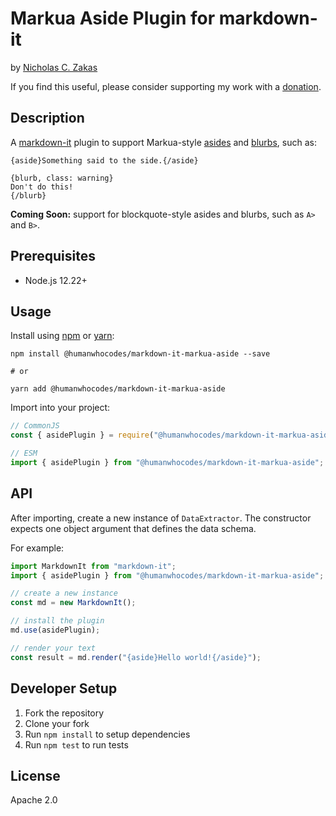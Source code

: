 # Markua Aside Plugin for markdown-it

by [Nicholas C. Zakas](https://humanwhocodes.com)

If you find this useful, please consider supporting my work with a [donation](https://humanwhocodes.com/donate).

## Description

A [markdown-it](https://github.com/markdown-it/markdown-it) plugin to support Markua-style [asides](https://leanpub.com/markua/read#leanpub-auto-asides-a-or-aside) and [blurbs](https://leanpub.com/markua/read#leanpub-auto-blurbs-b-or-blurb), such as:

```
{aside}Something said to the side.{/aside}

{blurb, class: warning}
Don't do this!
{/blurb}
```

**Coming Soon:** support for blockquote-style asides and blurbs, such as `A>` and `B>`.

## Prerequisites

* Node.js 12.22+

## Usage

Install using [npm][npm] or [yarn][yarn]:

```
npm install @humanwhocodes/markdown-it-markua-aside --save

# or

yarn add @humanwhocodes/markdown-it-markua-aside
```

Import into your project:

```js
// CommonJS
const { asidePlugin } = require("@humanwhocodes/markdown-it-markua-aside");

// ESM
import { asidePlugin } from "@humanwhocodes/markdown-it-markua-aside";
```

## API

After importing, create a new instance of `DataExtractor`. The constructor expects one object argument that defines the data schema.

For example:

```js
import MarkdownIt from "markdown-it";
import { asidePlugin } from "@humanwhocodes/markdown-it-markua-aside";

// create a new instance
const md = new MarkdownIt();

// install the plugin
md.use(asidePlugin);

// render your text
const result = md.render("{aside}Hello world!{/aside}");
```

## Developer Setup

1. Fork the repository
2. Clone your fork
3. Run `npm install` to setup dependencies
4. Run `npm test` to run tests

## License

Apache 2.0

[npm]: https://npmjs.com/
[yarn]: https://yarnpkg.com/
